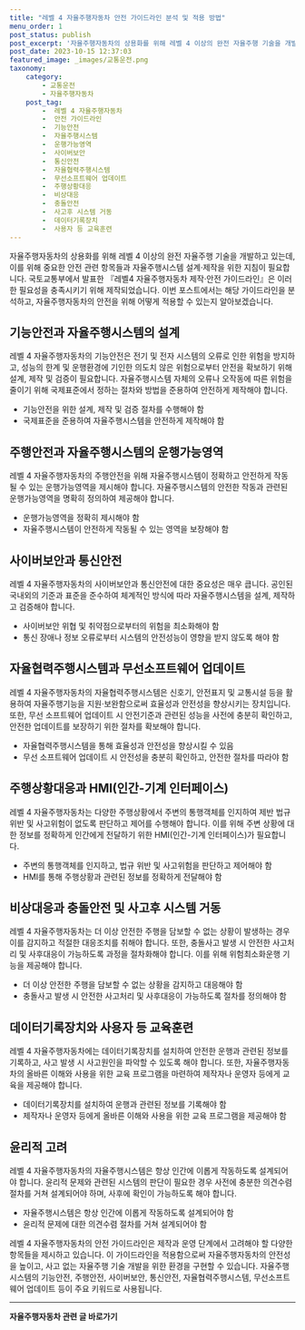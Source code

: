 ```yaml
---
title: "레벨 4 자율주행자동차 안전 가이드라인 분석 및 적용 방법"
menu_order: 1
post_status: publish
post_excerpt: '자율주행자동차의 상용화를 위해 레벨 4 이상의 완전 자율주행 기술을 개발하고 있는데, 이를 위해 중요한 안전 관련 항목들과 자율주행시스템 설계 제작을 위한 지침이 필요합니다. 국토교통부에서 발표한  레벨4 자율주행자동차 제작 안전 가이드라인 은 이러한 필요성을 충족시키기 위해 제작되었습니다. 이번 포스트에서는 해당 가이드라인을 분석하고, 자율주행자동차의 안전을 위해 어떻게 적용할 수 있는지 알아보겠습니다.'
post_date: 2023-10-15 12:37:03
featured_image: _images/교통운전.png
taxonomy:
    category:
        - 교통운전
        - 자율주행자동차
    post_tag:
        -  레벨 4 자율주행자동차
        -  안전 가이드라인
        -  기능안전
        -  자율주행시스템
        -  운행가능영역
        -  사이버보안
        -  통신안전
        -  자율협력주행시스템
        -  무선소프트웨어 업데이트
        -  주행상황대응
        -  비상대응
        -  충돌안전
        -  사고후 시스템 거동
        -  데이터기록장치
        -  사용자 등 교육훈련
---
```



자율주행자동차의 상용화를 위해 레벨 4 이상의 완전 자율주행 기술을 개발하고 있는데, 이를 위해 중요한 안전 관련 항목들과 자율주행시스템 설계·제작을 위한 지침이 필요합니다. 국토교통부에서 발표한 『레벨4 자율주행자동차 제작·안전 가이드라인』은 이러한 필요성을 충족시키기 위해 제작되었습니다. 이번 포스트에서는 해당 가이드라인을 분석하고, 자율주행자동차의 안전을 위해 어떻게 적용할 수 있는지 알아보겠습니다.

## 기능안전과 자율주행시스템의 설계

레벨 4 자율주행자동차의 기능안전은 전기 및 전자 시스템의 오류로 인한 위험을 방지하고, 성능의 한계 및 운행환경에 기인한 의도치 않은 위험으로부터 안전을 확보하기 위해 설계, 제작 및 검증이 필요합니다. 자율주행시스템 자체의 오류나 오작동에 따른 위험을 줄이기 위해 국제표준에서 정하는 절차와 방법을 준용하여 안전하게 제작해야 합니다.

- 기능안전을 위한 설계, 제작 및 검증 절차를 수행해야 함
- 국제표준을 준용하여 자율주행시스템을 안전하게 제작해야 함

## 주행안전과 자율주행시스템의 운행가능영역

레벨 4 자율주행자동차의 주행안전을 위해 자율주행시스템이 정확하고 안전하게 작동될 수 있는 운행가능영역을 제시해야 합니다. 자율주행시스템의 안전한 작동과 관련된 운행가능영역을 명확히 정의하여 제공해야 합니다.

- 운행가능영역을 정확히 제시해야 함
- 자율주행시스템이 안전하게 작동될 수 있는 영역을 보장해야 함

## 사이버보안과 통신안전

레벨 4 자율주행자동차의 사이버보안과 통신안전에 대한 중요성은 매우 큽니다. 공인된 국내외의 기준과 표준을 준수하여 체계적인 방식에 따라 자율주행시스템을 설계, 제작하고 검증해야 합니다.

- 사이버보안 위협 및 취약점으로부터의 위험을 최소화해야 함
- 통신 장애나 정보 오류로부터 시스템의 안전성능이 영향을 받지 않도록 해야 함

## 자율협력주행시스템과 무선소프트웨어 업데이트

레벨 4 자율주행자동차의 자율협력주행시스템은 신호기, 안전표지 및 교통시설 등을 활용하여 자율주행기능을 지원·보완함으로써 효율성과 안전성을 향상시키는 장치입니다. 또한, 무선 소프트웨어 업데이트 시 안전기준과 관련된 성능을 사전에 충분히 확인하고, 안전한 업데이트를 보장하기 위한 절차를 확보해야 합니다.

- 자율협력주행시스템을 통해 효율성과 안전성을 향상시킬 수 있음
- 무선 소프트웨어 업데이트 시 안전성을 충분히 확인하고, 안전한 절차를 따라야 함

## 주행상황대응과 HMI(인간-기계 인터페이스)

레벨 4 자율주행자동차는 다양한 주행상황에서 주변의 통행객체를 인지하여 제반 법규 위반 및 사고위험이 없도록 판단하고 제어를 수행해야 합니다. 이를 위해 주변 상황에 대한 정보를 정확하게 인간에게 전달하기 위한 HMI(인간-기계 인터페이스)가 필요합니다.

- 주변의 통행객체를 인지하고, 법규 위반 및 사고위험을 판단하고 제어해야 함
- HMI를 통해 주행상황과 관련된 정보를 정확하게 전달해야 함

## 비상대응과 충돌안전 및 사고후 시스템 거동

레벨 4 자율주행자동차는 더 이상 안전한 주행을 담보할 수 없는 상황이 발생하는 경우 이를 감지하고 적절한 대응조치를 취해야 합니다. 또한, 충돌사고 발생 시 안전한 사고처리 및 사후대응이 가능하도록 과정을 절차화해야 합니다. 이를 위해 위험최소화운행 기능을 제공해야 합니다.

- 더 이상 안전한 주행을 담보할 수 없는 상황을 감지하고 대응해야 함
- 충돌사고 발생 시 안전한 사고처리 및 사후대응이 가능하도록 절차를 정의해야 함

## 데이터기록장치와 사용자 등 교육훈련

레벨 4 자율주행자동차에는 데이터기록장치를 설치하여 안전한 운행과 관련된 정보를 기록하고, 사고 발생 시 사고원인을 파악할 수 있도록 해야 합니다. 또한, 자율주행자동차의 올바른 이해와 사용을 위한 교육 프로그램을 마련하여 제작자나 운영자 등에게 교육을 제공해야 합니다.

- 데이터기록장치를 설치하여 운행과 관련된 정보를 기록해야 함
- 제작자나 운영자 등에게 올바른 이해와 사용을 위한 교육 프로그램을 제공해야 함

## 윤리적 고려

레벨 4 자율주행자동차의 자율주행시스템은 항상 인간에 이롭게 작동하도록 설계되어야 합니다. 윤리적 문제와 관련된 시스템의 판단이 필요한 경우 사전에 충분한 의견수렴 절차를 거쳐 설계되어야 하며, 사후에 확인이 가능하도록 해야 합니다.

- 자율주행시스템은 항상 인간에 이롭게 작동하도록 설계되어야 함
- 윤리적 문제에 대한 의견수렴 절차를 거쳐 설계되어야 함

레벨 4 자율주행자동차의 안전 가이드라인은 제작과 운영 단계에서 고려해야 할 다양한 항목들을 제시하고 있습니다. 이 가이드라인을 적용함으로써 자율주행자동차의 안전성을 높이고, 사고 없는 자율주행 기술 개발을 위한 환경을 구현할 수 있습니다. 자율주행시스템의 기능안전, 주행안전, 사이버보안, 통신안전, 자율협력주행시스템, 무선소프트웨어 업데이트 등이 주요 키워드로 사용됩니다.


<!-- wp:separator -->
<hr class="wp-block-separator has-alpha-channel-opacity"/>
<!-- /wp:separator -->

<!-- wp:group {"backgroundColor":"base","layout":{"type":"constrained"}} -->
<div class="wp-block-group has-base-background-color has-background"><!-- wp:paragraph {"align":"center","fontSize":"medium"} -->
<p class="has-text-align-center has-large-font-size"><strong>자율주행자동차 관련 글 바로가기</strong></p>
<!-- /wp:paragraph -->


<!-- wp:latest-posts
{"categories":[{"id":2136,"count":19,"description":"","link":"https://uknowlaw.com/category/%ec%9e%90%ec%9c%a8%ec%a3%bc%ed%96%89%ec%9e%90%eb%8f%99%ec%b0%a8/","name":"자율주행자동차","slug":"자율주행자동차","taxonomy":"category","parent":0,"meta":[],"_links":{"self":[{"href":"https://uknowlaw.com/wp-json/wp/v2/categories/2136"}],"collection":[{"href":"https://uknowlaw.com/wp-json/wp/v2/categories"}],"about":[{"href":"https://uknowlaw.com/wp-json/wp/v2/taxonomies/category"}],"wp:post_type":[{"href":"https://uknowlaw.com/wp-json/wp/v2/posts?categories=2136"}],"curies":[{"name":"wp","href":"https://api.w.org/{rel}","templated":true}]}}],"postsToShow":100,"excerptLength":28,"postLayout":"grid","columns":2,"featuredImageAlign":"left","featuredImageSizeSlug":"large","fontSize":18px} /--></div>
<!-- /wp:group -->